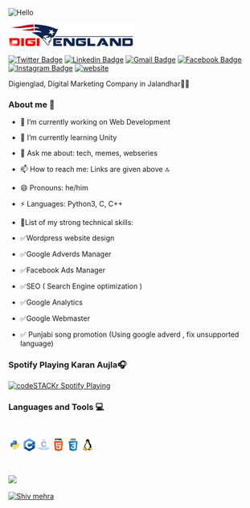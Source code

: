 ![Hello](Hello.gif)

![Name](digiengland-logo.png)

[![Twitter Badge](https://img.shields.io/badge/-@digiengland13-1ca0f1?style=social&logo=twitter&logoColor=blue&link=https://twitter.com/digiengland13)](https://twitter.com/digiengland13) [![Linkedin Badge](https://img.shields.io/badge/-digiengland13-blue?style=social&logo=Linkedin&logoColor=blue&link=https://www.linkedin.com/in/digiengland13)](https://www.linkedin.com/in/digiengland13)
[![Gmail Badge](https://img.shields.io/badge/-info@digiengland.in-c14438?style=social&logo=Gmail&logoColor=red&link=info@digiengland.in)](mailto:info@digiengland.in) [![Facebook Badge](https://img.shields.io/badge/-Digiengland-4267b2?style=social&&logo=Facebook&logoColor=blue&link=https://www.facebook.com/shiv.mehra13)](https://www.facebook.com/digiengland13) [![Instagram Badge](https://img.shields.io/badge/-@Digiengland-833ab4?style=social&logo=Instagram&logoColor=A14DAF&link=https://www.instagram.com/digiengland_institute)](https://www.instagram.com/digiengland_institute) [![website](https://img.shields.io/badge/Website-digiengland.in-2648ff?style=flat-square&logo=google-chrome)](https://digiengland.in)

Digienglad, Digital Marketing Company in Jalandhar👨‍💻 

### About me :eyes:

- 🔭 I’m currently working on Web Development
- 🌱 I’m currently learning Unity
- 💬 Ask me about: tech, memes, webseries
- 📫 How to reach me: Links are given above 🔝
- 😄 Pronouns: he/him
-  ⚡ Languages: Python3, C, C++


- 🔭List of my strong technical skills:

- ✅Wordpress website design
- ✅Google Adverds Manager
- ✅Facebook Ads Manager
- ✅SEO ( Search Engine optimization )
- ✅Google Analytics
- ✅Google Webmaster
- ✅ Punjabi song promotion (Using google adverd , fix unsupported language)
### Spotify Playing Karan Aujla🎧

[<img src="https://now-playing-codestackr.vercel.app/api/spotify-playing" alt="codeSTACKr Spotify Playing" width="350" />](https://open.spotify.com/artist/4PULA4EFzYTrxYvOVlwpiQ)


### Languages and Tools :computer:
<br/><p align="left"><code><img height="25" src="https://raw.githubusercontent.com/github/explore/80688e429a7d4ef2fca1e82350fe8e3517d3494d/topics/python/python.png"></code>
<code><img height="25" src="https://raw.githubusercontent.com/github/explore/5c058a388828bb5fde0bcafd4bc867b5bb3f26f3/topics/cpp/cpp.png"></code>
<code><img height="25" src="https://raw.githubusercontent.com/github/explore/80688e429a7d4ef2fca1e82350fe8e3517d3494d/topics/c/c.png"></code>
<code><img height="25" src="https://raw.githubusercontent.com/github/explore/80688e429a7d4ef2fca1e82350fe8e3517d3494d/topics/html/html.png"></code>
<code><img height="25" src="https://raw.githubusercontent.com/github/explore/80688e429a7d4ef2fca1e82350fe8e3517d3494d/topics/css/css.png"></code>
<code><img height="25" src="https://raw.githubusercontent.com/github/explore/80688e429a7d4ef2fca1e82350fe8e3517d3494d/topics/linux/linux.png"></code></p>
<br/>

<img src="https://github-readme-stats.vercel.app/api?username=shivmehra13&&show_icons=true&title_color=ffffff&icon_color=bb2acf&text_color=daf7dc&bg_color=151515">

<!--
**imanishbarnwal/imanishbarnwal** is a ✨ _special_ ✨ repository because its `README.md` (this file) appears on your GitHub profile.

Here are some ideas to get you started:

- 🔭 I’m currently working on ...
- 🌱 I’m currently learning ...
- 👯 I’m looking to collaborate on ...
- 🤔 I’m looking for help with ...
- 💬 Ask me about ...
- 📫 How to reach me: ...
- 😄 Pronouns: ...
- ⚡ Fun fact: ...
-->
[![Shiv mehra](https://img.youtube.com/vi/WCTOzt66rR0/0.jpg)](https://www.youtube.com/watch?v=WCTOzt66rR0)

